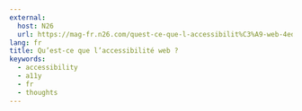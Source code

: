 ```yaml
---
external:
  host: N26
  url: https://mag-fr.n26.com/quest-ce-que-l-accessibilit%C3%A9-web-4ede72ff2f81
lang: fr
title: Qu’est-ce que l’accessibilité web ?
keywords:
  - accessibility
  - a11y
  - fr
  - thoughts
---
```

